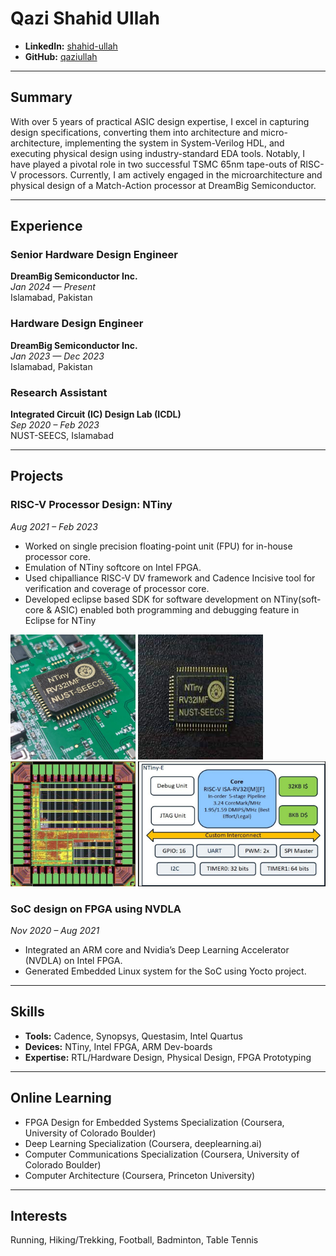 
# Qazi Shahid Ullah

- **LinkedIn:** [shahid-ullah](https://www.linkedin.com/in/shahid-ullah-43baa1131/)
- **GitHub:** [qaziullah](https://github.com/qaziullah)

---

## Summary
With over 5 years of practical ASIC design expertise, I excel in capturing design specifications, converting them into architecture and micro-architecture, implementing the system in System-Verilog HDL, and executing physical design using industry-standard EDA tools. Notably, I have played a pivotal role in two successful TSMC 65nm tape-outs of RISC-V processors. Currently, I am actively engaged in the microarchitecture and physical design of a Match-Action processor at DreamBig Semiconductor.


---

## Experience

### Senior Hardware Design Engineer

**DreamBig Semiconductor Inc.**  
*Jan 2024 — Present*  
Islamabad, Pakistan  

### Hardware Design Engineer

**DreamBig Semiconductor Inc.**  
*Jan 2023 — Dec 2023*  
Islamabad, Pakistan  

### Research Assistant

**Integrated Circuit (IC) Design Lab (ICDL)**  
*Sep 2020 – Feb 2023*  
NUST-SEECS, Islamabad  

---

## Projects

### RISC-V Processor Design: NTiny

*Aug 2021 – Feb 2023*

- Worked on single precision floating-point unit (FPU) for in-house processor core.
- Emulation of NTiny softcore on Intel FPGA.
- Used chipalliance RISC-V DV framework and Cadence Incisive tool for verification and coverage of processor core.
- Developed eclipse based SDK for software development on NTiny(soft-core & ASIC) enabled both programming and debugging feature in Eclipse for NTiny

<img src="Ntiny_on_PCB.jpg" alt="NTiny Project" style="width:200px;height:200px;" /> <img src="download.jpeg" alt="NTiny Project" style="width:200px;height:200px;" /> <img src="The-Back-end-GDS-II-view-of-the-Taped-out-Microprocessor-Chip-using-TSMC-65-nm.jpg" alt="NTiny Project" style="width:200px;height:200px;" /> <img src="specs.jpg" alt="NTiny Project" style="width:300px;height:200px;" />
### SoC design on FPGA using NVDLA

*Nov 2020 – Aug 2021*

- Integrated an ARM core and Nvidia’s Deep Learning Accelerator (NVDLA) on Intel FPGA.
- Generated Embedded Linux system for the SoC using Yocto project.

---

## Skills

- **Tools:** Cadence, Synopsys, Questasim, Intel Quartus
- **Devices:** NTiny, Intel FPGA, ARM Dev-boards
- **Expertise:** RTL/Hardware Design, Physical Design, FPGA Prototyping

---

## Online Learning

- FPGA Design for Embedded Systems Specialization (Coursera, University of Colorado Boulder)
- Deep Learning Specialization (Coursera, deeplearning.ai)
- Computer Communications Specialization (Coursera, University of Colorado Boulder)
- Computer Architecture (Coursera, Princeton University)

---

## Interests

Running, Hiking/Trekking, Football, Badminton, Table Tennis
